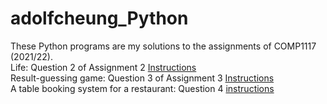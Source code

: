 # adolfcheung_Python
These Python programs are my solutions to the assignments of COMP1117 (2021/22). <br />
Life: Question 2 of Assignment 2 [Instructions](https://github.com/adolfcheung/adolfcheung_Python/files/8747339/question_2.pdf) <br />
Result-guessing game: Question 3 of Assignment 3 [Instructions](https://github.com/adolfcheung/adolfcheung_Python/files/8747345/1117B_A3_V2.pdf)<br />
A table booking system for a restaurant: Question 4  [instructions](https://github.com/adolfcheung/adolfcheung_Python/files/8747346/question_diffcult_2.pdf)<br />

